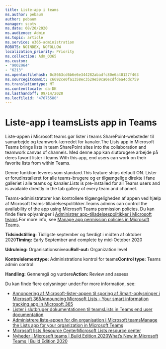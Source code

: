 ```yaml
---
title: Liste-app i teams
ms.author: pebaum
author: pebaum
manager: scotv
ms.date: 08/20/2020
ms.audience: Admin
ms.topic: article
ms.service: o365-administration
ROBOTS: NOINDEX, NOFOLLOW
localization_priority: Priority
ms.collection: Adm_O365
ms.custom:
- "9002964"
- "6213"
ms.openlocfilehash: 0c8663cd6b6e6e344282abadfc80e6a40127f463
ms.sourcegitcommit: c6692ce0fa1358ec3529e59ca0ecdfdea4cdc759
ms.translationtype: MT
ms.contentlocale: da-DK
ms.lasthandoff: 09/14/2020
ms.locfileid: "47675580"
---
```

# <a name="lists-app-in-teams"></a><span data-ttu-id="a114f-102">Liste-app i teams</span><span class="sxs-lookup"><span data-stu-id="a114f-102">Lists app in Teams</span></span>

<span data-ttu-id="a114f-103">Liste-appen i Microsoft teams gør lister i teams SharePoint-websteder til samarbejde og teamwork-lærredet for kanaler.</span><span class="sxs-lookup"><span data-stu-id="a114f-103">The Lists app in Microsoft Teams brings lists in team SharePoint sites into the collaboration and teamwork canvas of channels.</span></span> <span data-ttu-id="a114f-104">Med denne app kan slutbrugere arbejde på deres favorit lister i teams.</span><span class="sxs-lookup"><span data-stu-id="a114f-104">With this app, end users can work on their favorite lists from within Teams.</span></span>  

<span data-ttu-id="a114f-105">Denne funktion leveres som standard.</span><span class="sxs-lookup"><span data-stu-id="a114f-105">This feature ships default ON.</span></span> <span data-ttu-id="a114f-106">Lister er forudinstalleret for alle teams-brugere og er tilgængelige direkte i fane galleriet i alle teams og kanaler.</span><span class="sxs-lookup"><span data-stu-id="a114f-106">Lists is pre-installed for all Teams users and is available directly in the tab gallery of every team and channel.</span></span>  

<span data-ttu-id="a114f-107">Teams-administratorer kan kontrollere tilgængeligheden af appen ved hjælp af Microsoft teams-tilladelsespolitikker.</span><span class="sxs-lookup"><span data-stu-id="a114f-107">Teams admins can control the availability of the app using Microsoft Teams permission policies.</span></span> <span data-ttu-id="a114f-108">Du kan finde flere oplysninger i [Administrer app-tilladelsespolitikker i Microsoft teams](https://docs.microsoft.com/microsoftteams/teams-app-permission-policies).</span><span class="sxs-lookup"><span data-stu-id="a114f-108">For more info, see [Manage app permission policies in Microsoft Teams](https://docs.microsoft.com/microsoftteams/teams-app-permission-policies).</span></span>

<span data-ttu-id="a114f-109">**Tidsindstilling:** Tidligste september og færdigt i midten af oktober 2020</span><span class="sxs-lookup"><span data-stu-id="a114f-109">**Timing:** Early September and complete by mid-October 2020</span></span>  

<span data-ttu-id="a114f-110">**Udrulning:** Organisationsniveau</span><span class="sxs-lookup"><span data-stu-id="a114f-110">**Roll-out:** Organization level</span></span>  

<span data-ttu-id="a114f-111">**Kontrolelementtype:**  Administrations kontrol for teams</span><span class="sxs-lookup"><span data-stu-id="a114f-111">**Control type:**  Teams admin control</span></span>  

<span data-ttu-id="a114f-112">**Handling:**  Gennemgå og vurdere</span><span class="sxs-lookup"><span data-stu-id="a114f-112">**Action:**  Review and assess</span></span>

<span data-ttu-id="a114f-113">Du kan finde flere oplysninger under:</span><span class="sxs-lookup"><span data-stu-id="a114f-113">For more information, see:</span></span> 

- [<span data-ttu-id="a114f-114">Annoncering af Microsoft-lister-appen til sporing af Smart-oplysninger i Microsoft 365</span><span class="sxs-lookup"><span data-stu-id="a114f-114">Announcing Microsoft Lists - Your smart information tracking app in Microsoft 365</span></span>](https://techcommunity.microsoft.com/t5/microsoft-365-blog/announcing-microsoft-lists-your-smart-information-tracking-app/ba-p/1372233)
- [<span data-ttu-id="a114f-115">Lister i slutbruger dokumentationen til teams</span><span class="sxs-lookup"><span data-stu-id="a114f-115">Lists in Teams end user documentation</span></span>](https://support.microsoft.com/office/get-started-with-lists-in-microsoft-taeams-c971e46b-b36c-491b-9c35-efeddd0297db)
- [<span data-ttu-id="a114f-116">Administrere liste-appen for din organisation i Microsoft teams</span><span class="sxs-lookup"><span data-stu-id="a114f-116">Manage the Lists app for your organization in Microsoft Teams</span></span>](https://docs.microsoft.com/microsoftteams/manage-lists-app)
- [<span data-ttu-id="a114f-117">Microsoft lists Resource Center</span><span class="sxs-lookup"><span data-stu-id="a114f-117">Microsoft Lists resource center</span></span>](https://aka.ms/MSLists)
- [<span data-ttu-id="a114f-118">Nyheder i Microsoft teams | Build Edition 2020</span><span class="sxs-lookup"><span data-stu-id="a114f-118">What’s New in Microsoft Teams | Build Edition 2020</span></span>](https://techcommunity.microsoft.com/t5/microsoft-teams-blog/what-s-new-in-microsoft-teams-build-edition-2020/ba-p/1394224)